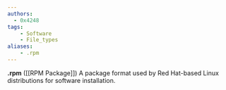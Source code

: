 ```yaml
---
authors:
  - 0x4248
tags:
    - Software
    - File_types
aliases:
    - .rpm
---
```

**.rpm** ([[RPM Package]]) A package format used by Red Hat-based Linux distributions for software installation.
